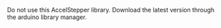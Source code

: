 Do not use this AccelStepper library.
Download the latest version through the arduino library manager.
